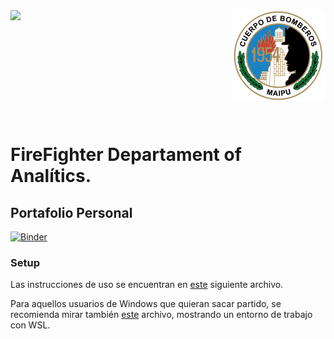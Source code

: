 <header>
<img src="./images/5°-CIA-237x300.jpg" width=150 align="left"/>
<img src="./images/cuerpo-de-bomberos-maipu-300x289.png" width=150 align="right"/>
</header>
</br></br></br></br></br>

</br>
</br>


# FireFighter Departament of Analítics.

## Portafolio Personal
[![Binder](https://mybinder.org/badge_logo.svg)](https://mybinder.org/v2/gh/Alan_Grez/mat281_portfolio_template/master?urlpath=lab)

### Setup

Las instrucciones de uso se encuentran en [este](setup.md) siguiente archivo. 

Para aquellos usuarios de Windows que quieran sacar partido, se recomienda mirar también [este](wsl_ds_toolkit.md) archivo, mostrando un entorno de trabajo con WSL.
